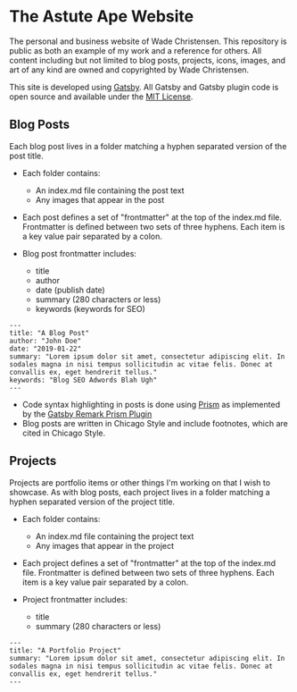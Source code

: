 # The Astute Ape Website

The personal and business website of Wade Christensen. This repository is public as both an example of my work and a reference for others. All content including but not limited to blog posts, projects, icons, images, and art of any kind are owned and copyrighted by Wade Christensen.

This site is developed using [Gatsby](https://www.gatsbyjs.org/). All Gatsby and Gatsby plugin code is open source and available under the [MIT License](https://opensource.org/licenses/MIT).

## Blog Posts

Each blog post lives in a folder matching a hyphen separated version of the post title.

- Each folder contains:

  - An index.md file containing the post text
  - Any images that appear in the post

- Each post defines a set of "frontmatter" at the top of the index.md file. Frontmatter is defined between two sets of three hyphens. Each item is a key value pair separated by a colon.

- Blog post frontmatter includes:
  - title
  - author
  - date (publish date)
  - summary (280 characters or less)
  - keywords (keywords for SEO)

```
---
title: "A Blog Post"
author: "John Doe"
date: "2019-01-22"
summary: "Lorem ipsum dolor sit amet, consectetur adipiscing elit. In sodales magna in nisi tempus sollicitudin ac vitae felis. Donec at convallis ex, eget hendrerit tellus."
keywords: "Blog SEO Adwords Blah Ugh"
---
```

- Code syntax highlighting in posts is done using [Prism](https://prismjs.com/) as implemented by the [Gatsby Remark Prism Plugin](https://www.gatsbyjs.org/packages/gatsby-remark-prismjs/)
- Blog posts are written in Chicago Style and include footnotes, which are cited in Chicago Style.

## Projects

Projects are portfolio items or other things I'm working on that I wish to showcase. As with blog posts, each project lives in a folder matching a hyphen separated version of the project title.

- Each folder contains:

  - An index.md file containing the project text
  - Any images that appear in the project

- Each project defines a set of "frontmatter" at the top of the index.md file. Frontmatter is defined between two sets of three hyphens. Each item is a key value pair separated by a colon.

- Project frontmatter includes:
  - title
  - summary (280 characters or less)

```
---
title: "A Portfolio Project"
summary: "Lorem ipsum dolor sit amet, consectetur adipiscing elit. In sodales magna in nisi tempus sollicitudin ac vitae felis. Donec at convallis ex, eget hendrerit tellus."
---
```
